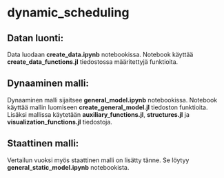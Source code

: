 # dynamic_scheduling
## Datan luonti: 
Data luodaan **create_data.ipynb** notebookissa. Notebook käyttää **create_data_functions.jl** tiedostossa määritettyjä funktioita.
## Dynaaminen malli:
Dynaaminen malli sijaitsee **general_model.ipynb** notebookissa. Notebook käyttää mallin luomiseen **create_general_model.jl** tiedoston funktioita. Lisäksi mallissa käytetään **auxiliary_functions.jl**, **structures.jl** ja **visualization_functions.jl** tiedostoja.
## Staattinen malli:
Vertailun vuoksi myös staattinen malli on lisätty tänne. Se löytyy **general_static_model.ipynb** notebookista.
